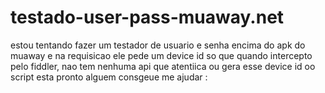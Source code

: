 # testado-user-pass-muaway.net
estou tentando fazer um testador de usuario e senha encima do apk do muaway e na requisicao ele pede um device id  so que quando intercepto pelo fiddler, nao tem nenhuma api que atentiica ou gera esse device id oo script esta pronto alguem consgeue me ajudar :
